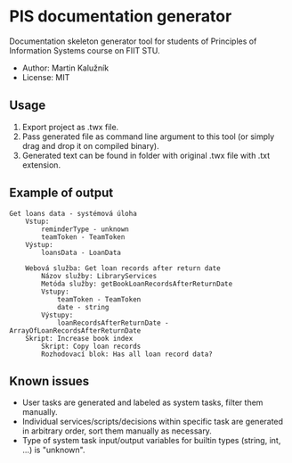# PIS documentation generator

Documentation skeleton generator tool for students of Principles of Information Systems course on FIIT STU.

- Author: Martin Kalužník
- License: MIT

## Usage

1. Export project as .twx file.
2. Pass generated file as command line argument to this tool (or simply drag and drop it on compiled binary).
3. Generated text can be found in folder with original .twx file with .txt extension.

## Example of output

```
Get loans data - systémová úloha
    Vstup:
        reminderType - unknown
        teamToken - TeamToken
    Výstup:
        loansData - LoanData
 
    Webová služba: Get loan records after return date
        Názov služby: LibraryServices
        Metóda služby: getBookLoanRecordsAfterReturnDate
        Vstupy:
            teamToken - TeamToken
            date - string
        Výstupy:
            loanRecordsAfterReturnDate - ArrayOfLoanRecordsAfterReturnDate
    Skript: Increase book index
		Skript: Copy loan records
		Rozhodovací blok: Has all loan record data?
```

## Known issues

* User tasks are generated and labeled as system tasks, filter them manually.
* Individual services/scripts/decisions within specific task are generated in arbitrary order, sort them manually as necessary.
* Type of system task input/output variables for builtin types (string, int, ...) is "unknown".
